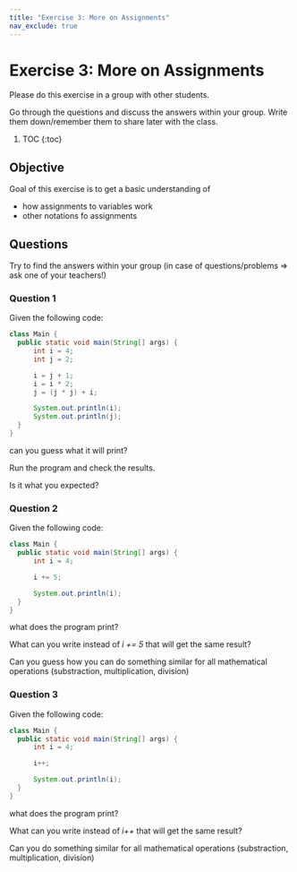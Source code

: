 ```yaml
---
title: "Exercise 3: More on Assignments"
nav_exclude: true
---
```


# Exercise 3: More on Assignments
Please do this exercise in a group with other students.

Go through the questions and discuss the answers within your group.
Write them down/remember them to share later with the class.

1. TOC
{:toc}

## Objective
Goal of this exercise is to get a basic understanding of
* how assignments to variables work
* other notations fo assignments

## Questions
Try to find the answers within your group (in case of questions/problems => ask one of your teachers!)

### Question 1
Given the following code:

```java
class Main {
  public static void main(String[] args) {
      int i = 4;
      int j = 2;

      i = j + 1;
      i = i * 2;
      j = (j * j) + i;

      System.out.println(i);
      System.out.println(j);
  }
}
``` 

can you guess what it will print?

Run the program and check the results.

Is it what you expected?

### Question 2
Given the following code:

```java
class Main {
  public static void main(String[] args) {
      int i = 4;

      i += 5;

      System.out.println(i);
  }
}
``` 

what does the program print?

What can you write instead of _i += 5_ that will get the same result?

Can you guess how you can do something similar for all mathematical operations (substraction, multiplication, division)

### Question 3
Given the following code:

```java
class Main {
  public static void main(String[] args) {
      int i = 4;

      i++;

      System.out.println(i);
  }
}
``` 

what does the program print?

What can you write instead of _i++_ that will get the same result?

Can you do something similar for all mathematical operations (substraction, multiplication, division)
